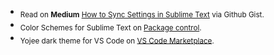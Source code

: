 
+ <sub>Read on **Medium** [How to Sync Settings in Sublime Text](https://luxelego.medium.com/how-to-sync-your-sublime-text-settings-on-github-gist-3431aae118ae) via Github Gist.</sub>
+ <sub>Color Schemes for Sublime Text on [Package control](https://packagecontrol.io/browse/authors/luxelego).</sub>
+ <sub>Yojee dark theme for VS Code on [VS Code Marketplace](https://marketplace.visualstudio.com/items?itemName=Yoko-Luxelego.yojee).</sub>
